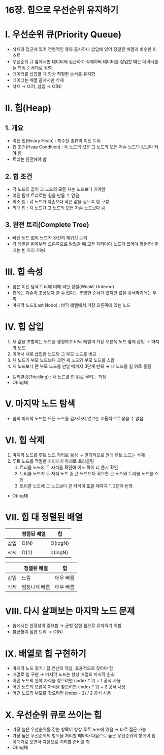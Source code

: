 # 16장. 힙으로 우선순위 유지하기

# I. 우선순위 큐(Priority Queue)

- 삭제와 접근에 있어 전형적인 큐와 흡사하나 삽입에 있어 정렬된 배열과 비슷한 리스트
- 우선순위 큐 앞에서만 데이터에 접근하고 삭제하되 데이터를 삽입할 때는 데이터를 늘 특정 순서대로 정렬
- 데이터를 삽입할 때 항상 적절한 순서를 유지함
- 데이터는 배열 끝에서만 삭제
- 삭제 → O(1), 삽입 → O(N)

# II. 힙(Heap)

## 1. 개요

- 이진 힙(Binary Heap) : 특수한 종류의 이진 트리
- 힙 조건(Heap Condition) : 각 노드의 값은 그 노드의 모든 자손 노드의 값보다 커야 함
- 트리는 완전해야 함

## 2. 힙 조건

- 각 노드의 값이 그 노드의 모든 자손 노드보다 커야함
- 이진 탐색 트리로는 힙을 만들 수 없음
- 최소 힙 : 각 노드가 자손보다 작은 값을 갖도록 힙 구성
- 최대 힙 : 각 노드가 그 노드의 모든 자손 노드보다 큼

## 3. 완전 트리(Complete Tree)

- 빠진 노드 없이 노드가 완전히 채워진 트리
- 각 레벨을 왼쪽부터 오른쪽으로 읽었을 때 모든 자리마다 노드가 있어야 함(바닥 줄에는 빈 자리 가능)

# III. 힙 속성

- 힙은 이진 탐색 트리에 비해 약한 정렬(Weaklt Ordered)
- 힙에는 자손이 조상보다 클 수 없다는 분명한 순서가 있지만 값을 검색하기에는 부족
- 마지막 노드(Last Node) : 바닥 레벨에서 가장 오른쪽에 있는 노드

# IV. 힙 삽입

1. 새 값을 포함하는 노드를 생성하고 바닥 레벨의 가장 오른쪽 노드 옆에 삽입 → 마지막 노드
2. 이어서 새로 삽입한 노드와 그 부모 노드를 비교
3. 새 노드가 부모 노드보다 크면 새 노드와 부모 노드를 스왑
4. 새 노드보다 큰 부모 노드를 만날 때까지 3단계 반복 → 새 노드를 힙 위로 올림
- 트리클링(Trickling) : 새 노드를 힙 위로 올리는 과정
- O(logN)

# V. 마지막 노드 탐색

- 힙의 마지막 노드는 모든 노드를 검사하지 않고는 효율적으로 찾을 수 없음

# VI. 힙 삭제

1. 마지막 노드를 루트 노드 자리로 옮김 → 결과적으로 원래 루트 노드는 삭제
2. 루트 노드를 적절한 자리까지 아래로 트리클링
    1. 트리클 노드의 두 자식을 확인해 어느 쪽이 더 큰지 확인
    2. 트리클 노드가 두 자식 노드 중 큰 노드보다 작으면 큰 노드와 트리클 노드를 스왑
    3. 트리클 노드에 그 노드보다 큰 자식이 없을 때까지 1, 2단계 반복
- O(logN)

# VII. 힙 대 정렬된 배열

|  | 정렬된 배열 | 힙 |
| --- | --- | --- |
| 삽입 | O(N) | O(logN) |
| 삭제 | O(1) | o(logN) |

|  | 정렬된 배열 | 힙 |
| --- | --- | --- |
| 삽입 | 느림 | 매우 빠름 |
| 삭제 | 엄청나게 빠름 | 매우 빠름 |

# VIII. 다시 살펴보는 마지막 노드 문제

- 힙에서는 완정성이 중요함 → 균형 잡힌 힙으로 유지하기 위함
- 불균형이 심한 트리 → O(N)

# IX. 배열로 힙 구현하기

- 마지막 노드 찾기 : 힙 연산의 핵심, 효율적으로 찾아야 함
- 배열로 힙 구현 → 마지막 노드는 항상 배열의 마지막 원소
- 어떤 노드의 왼쪽 자식을 찾으려면 (index * 2) + 1 공식 사용
- 어떤 노드의 오른쪽 자식을 찾으려면 (index * 2) + 2 공식 사용
- 어떤 노드의 부모를 찾으려면 (index - 2) / 2 공식 사용

# X. 우선순위 큐로 쓰이는 힙

- 가장 높은 우선순위를 갖는 항목이 항상 루트 노드에 있음 → 바로 접근 가능
- 가장 높은 우선순위의 항목을 처리할 때마다 다음으로 높은 우선순위의 항목이 힙 꼭대기로 오면서 다음으로 처리할 준비를 함
- O(logN)